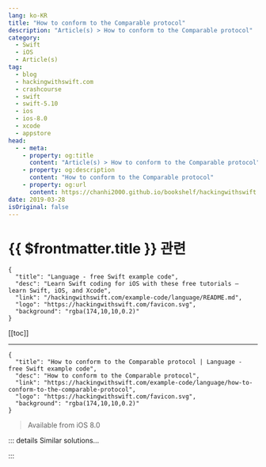 ```yaml
---
lang: ko-KR
title: "How to conform to the Comparable protocol"
description: "Article(s) > How to conform to the Comparable protocol"
category:
  - Swift
  - iOS
  - Article(s)
tag: 
  - blog
  - hackingwithswift.com
  - crashcourse
  - swift
  - swift-5.10
  - ios
  - ios-8.0
  - xcode
  - appstore
head:
  - - meta:
    - property: og:title
      content: "Article(s) > How to conform to the Comparable protocol"
    - property: og:description
      content: "How to conform to the Comparable protocol"
    - property: og:url
      content: https://chanhi2000.github.io/bookshelf/hackingwithswift.com/example-code/language/how-to-conform-to-the-comparable-protocol.html
date: 2019-03-28
isOriginal: false
---
```


# {{ $frontmatter.title }} 관련

```component VPCard
{
  "title": "Language - free Swift example code",
  "desc": "Learn Swift coding for iOS with these free tutorials – learn Swift, iOS, and Xcode",
  "link": "/hackingwithswift.com/example-code/language/README.md",
  "logo": "https://hackingwithswift.com/favicon.svg",
  "background": "rgba(174,10,10,0.2)"
}
```

[[toc]]

---

```component VPCard
{
  "title": "How to conform to the Comparable protocol | Language - free Swift example code",
  "desc": "How to conform to the Comparable protocol",
  "link": "https://hackingwithswift.com/example-code/language/how-to-conform-to-the-comparable-protocol",
  "logo": "https://hackingwithswift.com/favicon.svg",
  "background": "rgba(174,10,10,0.2)"
}
```

> Available from iOS 8.0

<!-- TODO: 작성 -->

<!-- 
The `Comparable` protocol allows use to use the `<`, `>`, `<=`, and `>=` operators with conforming data types, which in turn means that Swift knows how to sort arrays of those types. Most of Swift’s built-in types support `Comparable` out of the box, but if you want your own type to conform to them then you need to implement `<` – from that Swift can provide default implementations of the other three operators.

The `<` function needs to accept two instances of your type, one of the left-hand side and one on the right, and return true if the left-hand object should be ordered before the right-hand object.

As an example, consider this simple `Person` struct:

```swift
struct Person {
    var name: String
}
```

That has one property called `name`, and we’re going to make `Person` conform to the `Comparable` protocol based on that property. This means writing a static method called `<` that takes two instances of `Person` and internally compares the `name` properties of each of them:

```swift
struct Person: Comparable {
    var name: String

    static func <(lhs: Person, rhs: Person) -> Bool {
        return lhs.name < rhs.name
    }
}
```

With that in place you can now use `<` to compare two instances of `Person` like this:

```swift
let taylor = Person(name: "Taylor Swift")
let justin = Person(name: "Justin Bieber")
print(taylor < justin)
```

-->

::: details Similar solutions…

<!--
/example-code/language/how-to-conform-to-the-hashable-protocol">How to conform to the Hashable protocol 
/example-code/language/how-to-conform-to-the-equatable-protocol">How to conform to the Equatable protocol 
/quick-start/swiftui/how-to-fix-referencing-initializer-initwrappedvalue-on-observedobject-requires-that-sometype-conform-to-observableobject">How to fix “Referencing initializer 'init(wrappedValue:)' on 'ObservedObject' requires that ‘SomeType’ conform to 'ObservableObject'" 
/quick-start/swiftui/how-to-fix-initializer-init-rowcontent-requires-that-sometype-conform-to-identifiable">How to fix “Initializer 'init(_:rowContent:)' requires that ‘SomeType’ conform to 'Identifiable’” 
/example-code/language/how-to-constrain-a-protocol-associated-type">How to constrain a protocol associated type</a>
-->

:::


